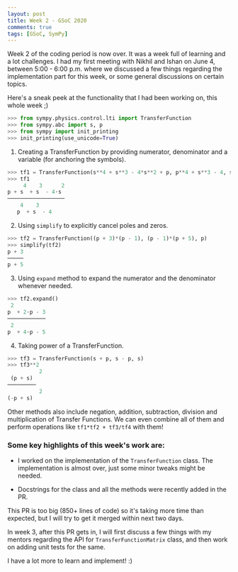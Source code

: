 ```yaml
---
layout: post
title: Week 2 - GSoC 2020
comments: true
tags: [GSoC, SymPy]
---
```


Week 2 of the coding period is now over. It was a week full of learning and a lot challenges. I had my first meeting with Nikhil and Ishan on June 4, between 5:00 - 6:00 p.m. where we discussed a few things regarding the implementation part for this week, or some general discussions on certain topics.

Here's a sneak peek at the functionality that I had been working on, this whole week ;)

```python
>>> from sympy.physics.control.lti import TransferFunction
>>> from sympy.abc import s, p
>>> from sympy import init_printing
>>> init_printing(use_unicode=True)
```

1. Creating a TransferFunction by providing numerator, denominator and a variable (for anchoring the symbols).
```python
>>> tf1 = TransferFunction(s**4 + s**3 - 4*s**2 + p, p**4 + s**3 - 4, s)
>>> tf1
     4    3      2
p + s  + s  - 4⋅s 
──────────────────
    4    3        
   p  + s  - 4
```

2. Using `simplify` to explicitly cancel poles and zeros.
```python
>>> tf2 = TransferFunction((p + 3)*(p - 1), (p - 1)*(p + 5), p)
>>> simplify(tf2)
p + 3
─────
p + 5
```

3. Using `expand` method to expand the numerator and the denominator whenever needed.
```python
>>> tf2.expand()
 2          
p  + 2⋅p - 3
────────────
 2          
p  + 4⋅p - 5
```

4. Taking power of a TransferFunction.
```python
>>> tf3 = TransferFunction(s + p, s - p, s)
>>> tf3**2	
          2
 (p + s) 
─────────
          2
(-p + s) 
```

Other methods also include negation, addition, subtraction, division and multiplication of Transfer Functions.
We can even combine all of them and perform operations like `tf1*tf2 + tf3/tf4` with them! 

### Some key highlights of this week's work are:

* I worked on the implementation of the `TransferFunction` class. The implementation is almost over, just some minor tweaks might be needed.

* Docstrings for the class and all the methods were recently added in the PR.  

This PR is too big (850+ lines of code) so it's taking more time than expected, but I will try to get it merged within next two days.

In week 3, after this PR gets in, I will first discuss a few things with my mentors regarding the API for `TransferFunctionMatrix` class, and then work on adding unit tests for the same.

I have a lot more to learn and implement! :)
